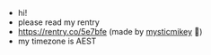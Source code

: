 - hi!
- please read my rentry 
- https://rentry.co/5e7bfe (made by [mysticmikey](https://github.com/mysticmikey) 💜)
- my timezone is AEST
